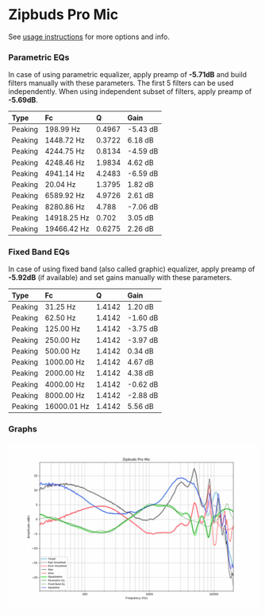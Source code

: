 # Zipbuds Pro Mic
See [usage instructions](https://github.com/jaakkopasanen/AutoEq#usage) for more options and info.

### Parametric EQs
In case of using parametric equalizer, apply preamp of **-5.71dB** and build filters manually
with these parameters. The first 5 filters can be used independently.
When using independent subset of filters, apply preamp of **-5.69dB**.

| Type    | Fc          |      Q | Gain     |
|:--------|:------------|:-------|:---------|
| Peaking | 198.99 Hz   | 0.4967 | -5.43 dB |
| Peaking | 1448.72 Hz  | 0.3722 | 6.18 dB  |
| Peaking | 4244.75 Hz  | 0.8134 | -4.59 dB |
| Peaking | 4248.46 Hz  | 1.9834 | 4.62 dB  |
| Peaking | 4941.14 Hz  | 4.2483 | -6.59 dB |
| Peaking | 20.04 Hz    | 1.3795 | 1.82 dB  |
| Peaking | 6589.92 Hz  | 4.9726 | 2.61 dB  |
| Peaking | 8280.86 Hz  | 4.788  | -7.06 dB |
| Peaking | 14918.25 Hz | 0.702  | 3.05 dB  |
| Peaking | 19466.42 Hz | 0.6275 | 2.26 dB  |

### Fixed Band EQs
In case of using fixed band (also called graphic) equalizer, apply preamp of **-5.92dB**
(if available) and set gains manually with these parameters.

| Type    | Fc          |      Q | Gain     |
|:--------|:------------|:-------|:---------|
| Peaking | 31.25 Hz    | 1.4142 | 1.20 dB  |
| Peaking | 62.50 Hz    | 1.4142 | -1.60 dB |
| Peaking | 125.00 Hz   | 1.4142 | -3.75 dB |
| Peaking | 250.00 Hz   | 1.4142 | -3.97 dB |
| Peaking | 500.00 Hz   | 1.4142 | 0.34 dB  |
| Peaking | 1000.00 Hz  | 1.4142 | 4.67 dB  |
| Peaking | 2000.00 Hz  | 1.4142 | 4.38 dB  |
| Peaking | 4000.00 Hz  | 1.4142 | -0.62 dB |
| Peaking | 8000.00 Hz  | 1.4142 | -2.88 dB |
| Peaking | 16000.01 Hz | 1.4142 | 5.56 dB  |

### Graphs
![](./Zipbuds%20Pro%20Mic.png)